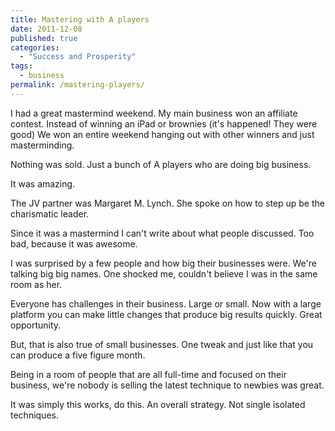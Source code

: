 ```yaml
---
title: Mastering with A players
date: 2011-12-08
published: true
categories:
  - "Success and Prosperity"
tags:
  - business
permalink: /mastering-players/
---
```

I had a great mastermind weekend. My main business won an affiliate contest. Instead of winning an iPad or brownies (it's happened! They were good) We won an entire weekend hanging out with other winners and just masterminding.

Nothing was sold. Just a bunch of A players who are doing big business.

It was amazing.

The JV partner was Margaret M. Lynch. She spoke on how to step up be the charismatic leader.

Since it was a mastermind I can't write about what people discussed. Too bad, because it was awesome.

I was surprised by a few people and how big their businesses were. We're talking big big names. One shocked me, couldn't believe I was in the same room as her.

Everyone has challenges in their business. Large or small. Now with a large platform you can make little changes that produce big results quickly. Great opportunity.

But, that is also true of small businesses. One tweak and just like that you can produce a five figure month.

Being in a room of people that are all full-time and focused on their business, we're nobody is selling the latest technique to newbies was great.

It was simply this works, do this. An overall strategy. Not single isolated techniques.